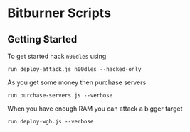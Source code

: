 # Bitburner Scripts

## Getting Started

To get started hack `n00dles` using

```
run deploy-attack.js n00dles --hacked-only
```

As you get some money then purchase servers

```
run purchase-servers.js --verbose
```

When you have enough RAM you can attack a bigger target

```
run deploy-wgh.js --verbose
```
